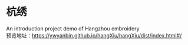 # 杭绣
An introduction project demo of Hangzhou embroidery
<br/>
预览地址：https://ywyanbin.github.io/hangXiu/hangXiu/dist/index.html#/

